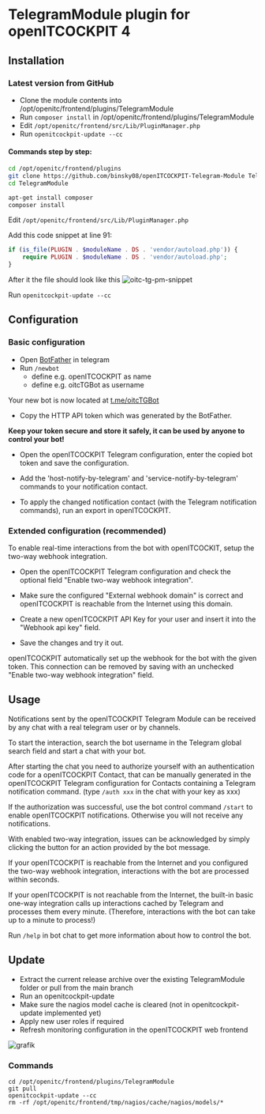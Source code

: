 # TelegramModule plugin for openITCOCKPIT 4

## Installation

### Latest version from GitHub
- Clone the module contents into /opt/openitc/frontend/plugins/TelegramModule
- Run `composer install` in /opt/openitc/frontend/plugins/TelegramModule
- Edit `/opt/openitc/frontend/src/Lib/PluginManager.php`
- Run `openitcockpit-update --cc`

#### Commands step by step:
```bash
cd /opt/openitc/frontend/plugins
git clone https://github.com/binsky08/openITCOCKPIT-Telegram-Module TelegramModule
cd TelegramModule

apt-get install composer
composer install
```

Edit `/opt/openitc/frontend/src/Lib/PluginManager.php`

Add this code snippet at line 91:
```php
if (is_file(PLUGIN . $moduleName . DS . 'vendor/autoload.php')) {
    require PLUGIN . $moduleName . DS . 'vendor/autoload.php';
}
```

After it the file should look like this
![oitc-tg-pm-snippet](https://user-images.githubusercontent.com/30630233/105217488-35a02400-5b54-11eb-8d4c-74ef18505c7a.png)

Run `openitcockpit-update --cc`


## Configuration

### Basic configuration

- Open [BotFather](https://t.me/botfather) in telegram
- Run `/newbot`
    - define e.g. openITCOCKPIT as name
    - define e.g. oitcTGBot as username

Your new bot is now located at [t.me/oitcTGBot](https://t.me/oitcTGBot)

- Copy the HTTP API token which was generated by the BotFather.

**Keep your token secure and store it safely, it can be used by anyone to control your bot!**

- Open the openITCOCKPIT Telegram configuration, enter the copied bot token and save the configuration.

- Add the 'host-notify-by-telegram' and 'service-notify-by-telegram' commands to your notification contact.

- To apply the changed notification contact (with the Telegram notification commands), run an export in openITCOCKPIT.

### Extended configuration (recommended)

To enable real-time interactions from the bot with openITCOCKIT, setup the two-way webhook integration.

- Open the openITCOCKPIT Telegram configuration and check the optional field "Enable two-way webhook integration".

- Make sure the configured "External webhook domain" is correct and openITCOCKPIT is reachable from the Internet using this domain.

- Create a new openITCOCKPIT API Key for your user and insert it into the "Webhook api key" field.

- Save the changes and try it out.

openITCOCKPIT automatically set up the webhook for the bot with the given token. This connection can be removed by saving with an unchecked "Enable two-way webhook integration" field.

## Usage

Notifications sent by the openITCOCKPIT Telegram Module can be received by any chat with a real telegram user or by channels.

To start the interaction, search the bot username in the Telegram global search field and start a chat with your bot.

After starting the chat you need to authorize yourself with an authentication code for a openITCOCKPIT Contact, that can be manually generated in the openITCOCKPIT Telegram configuration for Contacts containing a Telegram notification command. (type `/auth xxx` in the chat with your key as xxx)

If the authorization was successful, use the bot control command `/start` to enable openITCOCKPIT notifications. Otherwise you will not receive any notifications.

With enabled two-way integration, issues can be acknowledged by simply clicking the button for an action provided by the bot message.

If your openITCOCKPIT is reachable from the Internet and you configured the two-way webhook integration, interactions with the bot are processed within seconds.

If your openITCOCKPIT is not reachable from the Internet, the built-in basic one-way integration calls up interactions cached by Telegram and processes them every minute. (Therefore, interactions with the bot can take up to a minute to process!)

Run `/help` in bot chat to get more information about how to control the bot.

## Update

- Extract the current release archive over the existing TelegramModule folder or pull from the main branch
- Run an openitcockpit-update
- Make sure the nagios model cache is cleared (not in openitcockpit-update implemented yet)
- Apply new user roles if required
- Refresh monitoring configuration in the openITCOCKPIT web frontend

![grafik](https://user-images.githubusercontent.com/30630233/147828242-40f4b3a1-4404-4169-9b8c-c57017eb08fe.png)


### Commands
```
cd /opt/openitc/frontend/plugins/TelegramModule
git pull
openitcockpit-update --cc
rm -rf /opt/openitc/frontend/tmp/nagios/cache/nagios/models/*
```
